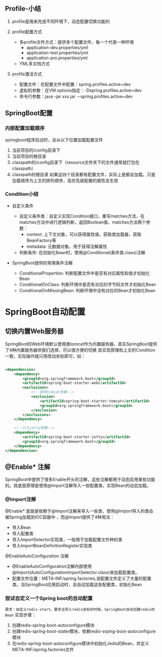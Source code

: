 ## Profile-小结

1. profile是用来完成不同环境下，动态配置切换功能的

2. profile配置方式
    - 多profile文件方式：提供多个配置文件，每一个代表一种环境
        - application-dev.properties/yml
        - application-test.properties/yml
        - application-pro.properties/yml
    - YML多文档方式

3. profile激活方式
    - 配置文件：在配置文件中配置：spring.profiles.active=dev
    - 虚拟机参数：在VM options指定：-Dspring.profiles.active=dev
    - 命令行参数：java -jar xxx.jar --spring.profiles.active=dev

## SpringBoot配置

### 内部配置加载顺序

springboot程序启动时，会从以下位置加载配置文件

1. 当前项目的/config目录下
2. 当前项目的根目录
3. classpath的/config目录下（resource文件夹下的文件通常就打包在classpath）
4. classpath的根目录
   如果这四个目录都有配置文件，实际上是都会加载。只是加载顺序为上文的排列顺序，高优先级配置的属性会生效

### Condition小结

- 自定义条件
    * 自定义条件类：自定义实现Condition接口，重写matches方法，在matches方法中进行逻辑判断，返回Boolean值，matches方法两个参数：
        - context: 上下文对象，可以获得属性值，获取类加载器，获取BeanFactory等
        - metadata: 元数据对象，用于获得注解属性
    * 判断条件: 在初始化Bean时，使用@Conditional(条件类.class)注解

- SpringBoot提供的常用条件注解
    * ConditionalProperties: 判断配置文件中是否有对应属性和值才初始化Bean
    * ConditionalOnClass: 判断环境中是否有对应的字节码文件才初始化Bean
    * ConditionalOnMissingBean: 判断环境中没有对应的Bean才初始化Bean

# SpringBoot自动配置

## 切换内置Web服务器

SpringBoot的Web环境默认使用类tomcat作为内置服务器，其实SpringBoot提供了4种内置服务器供我们选择，可以很方便的切换
其实现原理和上文的Condition一致，实际操作就只用改动坐标即可，如：

```xml

<dependencies>
    <dependency>
        <groupId>org.springframework.boot</groupId>
        <artifactId>spring-boot-starter-web</artifactId>
        <exclusions>
            <!--排除tomcat依赖-->
            <exclusion>
                <artifactId>spring-boot-starter-tomcat</artifactId>
                <groupId>org.springframework.boot</groupId>
            </exclusion>
        </exclusions>
    </dependency>

    <!--引入jetty依赖-->
    <dependency>
        <artifactId>spring-boot-starter-jetty</artifactId>
        <groupId>org.springframework.boot</groupId>
    </dependency>
</dependencies>
```

## @Enable* 注解

SpringBoot中提供了很多Enable开头的注解，这些注解都用于动态启用某些功能的。其底层原理是使用@Import注解导入一些配置类，实现Bean的动态加载。

### @Import注解

@Enable* 底层是依赖于@Import注解来导入一些类，使用@Import导入的类会被Spring加载到IOC容器中 ，而@Import提供了4种用法：

- 导入Bean
- 导入配置类
- 导入ImportSelector实现类，一般用于加载配置文件种的类
- 导入ImportBeanDefinitionRegister实现类

@EnableAutoConfiguration 注解

- @EnableAutoConfiguration注解内部使用@Import(AutoConfigurationImportSelector.class)来加载配置类。
- 配置文件位置：META-INF/spring.factories,该配置文件定义了大量的配置类，当SpringBoot应用启动时，会自动加载这些配置类，初始化Bean

### 尝试自定义一个Spring boot的自动配置

`需求：自定义redis-start。要求当导入redis坐标的时候，SpringBoot自动创建redis的Bean`
实现步骤：

1. 创建redis-spring-boot-autoconfigure模块
2. 创建redis-spring-boot-stater模块，依赖redis-srping-boot-autoconfigure模块
3. 在redis-spring-boot-autoconfigure模块中初始化Jedis的Bean，并定义META-INF/spring.factories文件